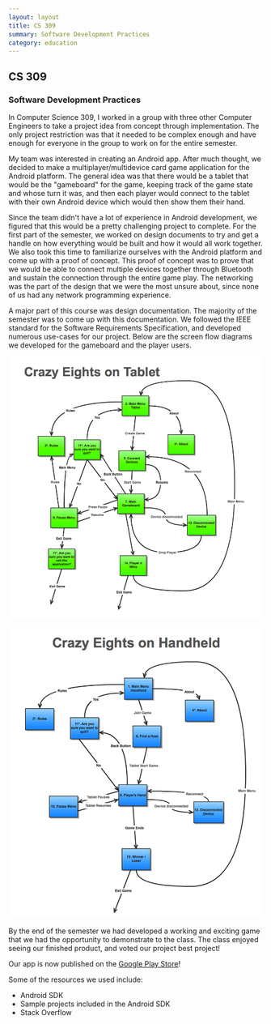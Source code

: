 ```yaml
---
layout: layout
title: CS 309
summary: Software Development Practices
category: education
---
```


## CS 309
### Software Development Practices

In Computer Science 309, I worked in a group with three other Computer Engineers to take a project idea from concept through implementation. The only project restriction was that it needed to be complex enough and have enough for everyone in the group to work on for the entire semester.

My team was interested in creating an Android app. After much thought, we decided to make a multiplayer/multidevice card game application for the Android platform. The general idea was that there would be a tablet that would be the "gameboard" for the game, keeping track of the game state and whose turn it was, and then each player would connect to the tablet with their own Android device which would then show them their hand.

Since the team didn't have a lot of experience in Android development, we figured that this would be a pretty challenging project to complete. For the first part of the semester, we worked on design documents to try and get a handle on how everything would be built and how it would all work together. We also took this time to familiarize ourselves with the Android platform and come up with a proof of concept. This proof of concept was to prove that we would be able to connect multiple devices together through Bluetooth and sustain the connection through the entire game play. The networking was the part of the design that we were the most unsure about, since none of us had any network programming experience.

A major part of this course was design documentation. The majority of the semester was to come up with this documentation. We followed the IEEE standard for the Software Requirements Specification, and developed numerous use-cases for our project. Below are the screen flow diagrams we developed for the gameboard and the player users.

![Gameboard Screen Flow diagram](/images/flow1.png)

![Player Screen Flow diagram](/images/flow2.png)

By the end of the semester we had developed a working and exciting game that we had the opportunity to demonstrate to the class. The class enjoyed seeing our finished product, and voted our project best project!

Our app is now published on the [Google Play Store](https://play.google.com/store/apps/details?id=com.worthwhilegames.cardgames)!

Some of the resources we used include:

* Android SDK
* Sample projects included in the Android SDK
* Stack Overflow
